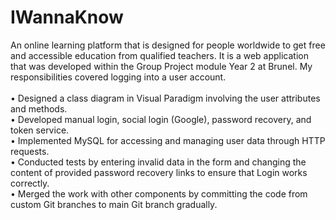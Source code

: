 # IWannaKnow
An online learning platform that is designed for people worldwide to get free and accessible education from qualified teachers. It is a web application that was developed within the Group Project module Year 2 at Brunel. My responsibilities covered logging into a user account.
<br></br>
• Designed a class diagram in Visual Paradigm involving the user attributes and methods. <br>
• Developed manual login, social login (Google), password recovery, and token service. <br>
• Implemented MySQL for accessing and managing user data through HTTP requests. <br>
• Conducted tests by entering invalid data in the form and changing the content of provided password recovery links to ensure that Login works correctly. <br>
• Merged the work with other components by committing the code from custom Git branches to main Git branch gradually.
